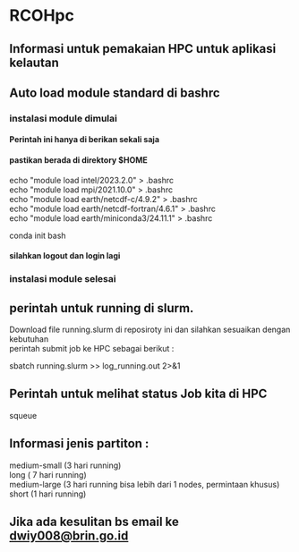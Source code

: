 # RCOHpc
## Informasi untuk pemakaian HPC untuk aplikasi kelautan

## Auto load module standard di bashrc  
### instalasi module dimulai
#### Perintah ini hanya di berikan sekali saja
#### pastikan berada di direktory $HOME

echo "module load intel/2023.2.0" > .bashrc  
echo "module load mpi/2021.10.0" > .bashrc  
echo "module load earth/netcdf-c/4.9.2" > .bashrc  
echo "module load earth/netcdf-fortran/4.6.1" > .bashrc  
echo "module load earth/miniconda3/24.11.1" > .bashrc

conda init bash  

#### silahkan logout dan login lagi
### instalasi module selesai

## perintah untuk running di slurm. 
Download file running.slurm di reposiroty ini dan silahkan sesuaikan dengan kebutuhan  
perintah submit job ke HPC sebagai berikut :  

sbatch running.slurm >> log_running.out 2>&1  

## Perintah untuk melihat status Job kita di HPC
squeue   
 
## Informasi jenis partiton :   
medium-small (3 hari running)  
long  ( 7 hari running)  
medium-large (3 hari running  bisa lebih dari 1 nodes, permintaan khusus)  
short (1 hari running)  


## Jika ada kesulitan bs email ke dwiy008@brin.go.id


